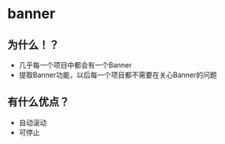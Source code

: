 # banner

## 为什么！？

* 几乎每一个项目中都会有一个Banner
* 提取Banner功能，以后每一个项目都不需要在关心Banner的问题

## 有什么优点？

* 自动滚动
* 可停止